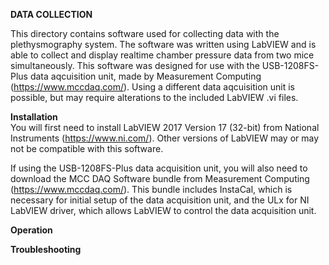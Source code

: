 <b>DATA COLLECTION</b>

This directory contains software used for collecting data with the plethysmography system. The software was written using LabVIEW and is able to collect and display realtime chamber pressure data from two mice simultaneously. This software was designed for use with the USB-1208FS-Plus data aqcuisition unit, made by Measurement Computing (https://www.mccdaq.com/). Using a different data aqcuisition unit is possible, but may require alterations to the included LabVIEW .vi files.

<b>Installation</b><br>
You will first need to install LabVIEW 2017 Version 17 (32-bit) from National Instruments (https://www.ni.com/). Other versions of LabVIEW may or may not be compatible with this software.

If using the USB-1208FS-Plus data acquisition unit, you will also need to download the MCC DAQ Software bundle from Measurement Computing (https://www.mccdaq.com/). This bundle includes InstaCal, which is necessary for initial setup of the data acquisition unit, and the ULx for NI LabVIEW driver, which allows LabVIEW to control the data acquisition unit.

<b>Operation</b><br>


<b>Troubleshooting</b><br>

